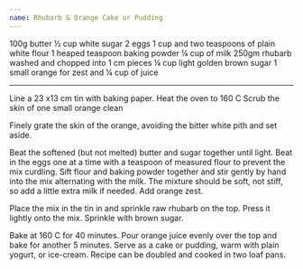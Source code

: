 ```yaml
---
name: Rhubarb & Orange Cake or Pudding
---
```


100g butter
½ cup white sugar
2 eggs
1 cup and two teaspoons of plain white flour
1 heaped teaspoon baking powder
¼ cup of milk
250gm rhubarb washed and chopped into 1 cm pieces
¼ cup light golden brown sugar 
1 small orange for zest and ¼ cup of juice


 

---

Line a 23 x13 cm tin with baking paper.
Heat the oven to 160 C
Scrub the skin of one small orange clean

Finely grate the skin of the orange, avoiding the bitter white pith and set aside.  

Beat the softened (but not melted) butter and sugar together until light. 
Beat in the eggs one at a time with a teaspoon of measured flour to prevent the mix curdling.
Sift flour and baking powder together and stir gently by hand into the mix alternating with the milk. The mixture  should be soft, not stiff, so add a little extra milk if needed.  Add orange zest. 

Place the mix in the tin in and sprinkle raw rhubarb on the top.  Press it lightly onto the mix. Sprinkle with brown sugar.

Bake at 160 C for 40 minutes. Pour orange juice evenly over the top and bake for another 5 minutes.
Serve as a cake or pudding, warm with plain yogurt, or ice-cream.
Recipe can be doubled and cooked in two loaf pans. 

    

